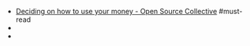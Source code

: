 - [Deciding on how to use your money - Open Source Collective](https://docs.oscollective.org/guides/deciding-on-how-to-use-your-money) #must-read
-
-